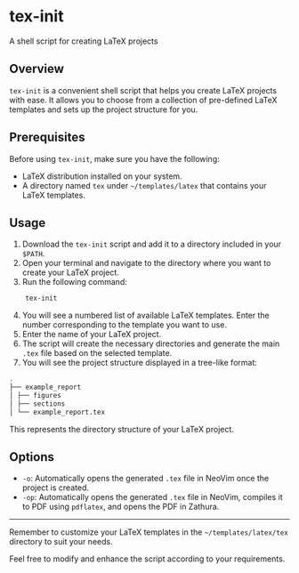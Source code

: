 # tex-init
A shell script for creating LaTeX projects

## Overview
`tex-init` is a convenient shell script that helps you create LaTeX projects with ease. It allows you to choose from a collection of pre-defined LaTeX templates and sets up the project structure for you.

## Prerequisites
Before using `tex-init`, make sure you have the following:

- LaTeX distribution installed on your system.
- A directory named `tex` under `~/templates/latex` that contains your LaTeX templates.

## Usage
1. Download the `tex-init` script and add it to a directory included in your `$PATH`.
2. Open your terminal and navigate to the directory where you want to create your LaTeX project.
3. Run the following command:
```bash
    tex-init
```
4. You will see a numbered list of available LaTeX templates. Enter the number corresponding to the template you want to use.
5. Enter the name of your LaTeX project.
6. The script will create the necessary directories and generate the main `.tex` file based on the selected template.
7. You will see the project structure displayed in a tree-like format:
```bash
.
├── example_report
│ ├── figures
│ ├── sections
│ └── example_report.tex
```
This represents the directory structure of your LaTeX project.

## Options
- `-o`: Automatically opens the generated `.tex` file in NeoVim once the project is created.
- `-op`: Automatically opens the generated `.tex` file in NeoVim, compiles it to PDF using `pdflatex`, and opens the PDF in Zathura.

---
Remember to customize your LaTeX templates in the `~/templates/latex/tex` directory to suit your needs.

Feel free to modify and enhance the script according to your requirements.

